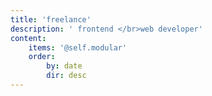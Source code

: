 ```yaml
---
title: 'freelance'
description: ' frontend </br>web developer'
content:
    items: '@self.modular'
    order:
        by: date
        dir: desc
---
```

